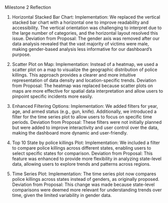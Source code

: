 Milestone 2 Reflection

1. Horizontal Stacked Bar Chart:
Implementation: We replaced the vertical stacked bar chart with a horizontal one to improve readability and accessibility. The vertical orientation was challenging to interpret due to the large number of categories, and the horizontal layout resolved this issue.
Deviation from Proposal: The gender axis was removed after our data analysis revealed that the vast majority of victims were male, making gender-based analysis less informative for our dashboard’s purpose.

2. Scatter Plot on Map:
Implementation: Instead of a heatmap, we used a scatter plot on a map to visualize the geographic distribution of police killings. This approach provides a clearer and more intuitive representation of data density and location-specific trends.
Deviation from Proposal: The heatmap was replaced because scatter plots on maps are more effective for spatial data interpretation and allow users to pinpoint specific incidents more easily.

3. Enhanced Filtering Options:
Implementation: We added filters for year, age, and armed status (e.g., gun, knife). Additionally, we introduced a filter for the time series plot to allow users to focus on specific time periods.
Deviation from Proposal: These filters were not initially planned but were added to improve interactivity and user control over the data, making the dashboard more dynamic and user-friendly.

4. Top 10 State by police killings Plot:
Implementation: We included a filter to compare police killings across different states, enabling users to select specific states for comparison.
Deviation from Proposal: This feature was enhanced to provide more flexibility in analyzing state-level data, allowing users to explore trends and patterns across regions.

5. Time Series Plot:
Implementation: The time series plot now compares police killings across states instead of genders, as originally proposed.
Deviation from Proposal: This change was made because state-level comparisons were deemed more relevant for understanding trends over time, given the limited variability in gender data.

